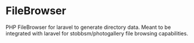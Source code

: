 # FileBrowser
PHP FileBrowser for laravel to generate directory data.
Meant to be integrated with laravel for stobbsm/photogallery file browsing capabilities.
